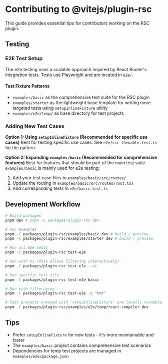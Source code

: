 # Contributing to @vitejs/plugin-rsc

This guide provides essential tips for contributors working on the RSC plugin.

## Testing

### E2E Test Setup

The e2e testing uses a scalable approach inspired by React Router's integration tests. Tests use Playwright and are located in `e2e/`.

#### Test Fixture Patterns

- `examples/basic` as the comprehensive test suite for the RSC plugin
- `examples/starter` as the lightweight base template for writing more targeted tests using `setupInlineFixture` utility
- `examples/e2e/temp/` as base directory for test projects

### Adding New Test Cases

**Option 1: Using `setupInlineFixture` (Recommended for specific use cases)**
Best for testing specific use cases. See `e2e/ssr-thenable.test.ts` for the pattern.

**Option 2: Expanding `examples/basic` (Recommended for comprehensive features)**
Best for features that should be part of the main test suite. `examples/basic` is mainly used for e2e testing:

1. Add your test case files to `examples/basic/src/routes/`
2. Update the routing in `examples/basic/src/routes/root.tsx`
3. Add corresponding tests in `e2e/basic.test.ts`

## Development Workflow

<!-- TODO: mention playwright vscode extension? -->

```bash
# Build packages
pnpm dev # pnpm -C packages/plugin-rsc dev

# Run examples
pnpm -C packages/plugin-rsc/examples/basic dev # build / preview
pnpm -C packages/plugin-rsc/examples/starter dev # build / preview

# Run all e2e tests
pnpm -C packages/plugin-rsc test-e2e

# Run with UI (this allows filtering interactively)
pnpm -C packages/plugin-rsc test-e2e --ui

# Run specific test file
pnpm -C packages/plugin-rsc test-e2e basic

# Run with filter/grep
pnpm -C packages/plugin-rsc test-e2e -g "hmr"

# Test projects created with `setupInlineFixture` are locally runnable. For example:
pnpm -C packages/plugin-rsc/examples/e2e/temp/react-compiler dev
```

## Tips

- Prefer `setupInlineFixture` for new tests - it's more maintainable and faster
- The `examples/basic` project contains comprehensive test scenarios
- Dependencies for temp test projects are managed in `examples/e2e/package.json`
